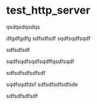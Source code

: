 # test_http_server
qsdqsdqsdqs


dfgdfgdfg
sdfsdfsdf
sqdfsqdfsqdf




sdfsdfsdf


sqdfsqdfsqdfsqdffqsdfsqdf

sdfsdfsdfsdfsdf


sqdfsqdfdsf
sdfsdfsdfsdfsde

sdfsdfsdfsdf
